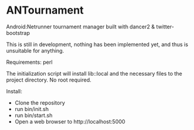 # ANTournament

Android:Netrunner tournament manager built with dancer2 & twitter-bootstrap

This is still in development, nothing has been implemented yet, and thus is unsuitable for anything.

Requirements:  perl

The initialization script will install lib::local and the necessary files to the project directory.  No root required.

Install:
 * Clone the repository
 * run bin/init.sh
 * run bin/start.sh
 * Open a web browser to http://localhost:5000
